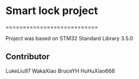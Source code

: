 # Smart lock project
===========================

Project was based on STM32 Standard Library 3.5.0

## Contributor

LukeLiu97 WakaXiao BruceYH HuHuXiao666
